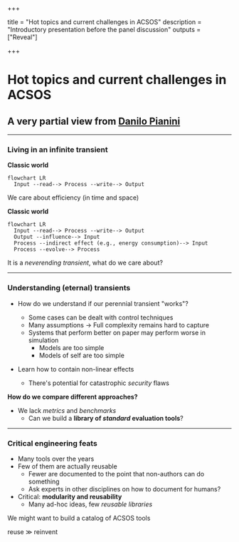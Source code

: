  
+++

title = "Hot topics and current challenges in ACSOS"
description = "Introductory presentation before the panel discussion"
outputs = ["Reveal"]

+++


# Hot topics and current challenges in ACSOS

## A very partial view from [Danilo Pianini](mailto:danilo.pianini@unibo.it)

---

### Living in an infinite transient

**Classic world**

```mermaid
flowchart LR
  Input --read--> Process --write--> Output
```

We care about efficiency (in time and space)

**Classic world**

```mermaid
flowchart LR
  Input --read--> Process --write--> Output
  Output --influence--> Input
  Process --indirect effect (e.g., energy consumption)--> Input
  Process --evolve--> Process
```

It is a *neverending transient*, what do we care about?

---

### Understanding (eternal) transients

* How do we understand if our perennial transient "works"?
  * Some cases can be dealt with control techniques
  * Many assumptions $\rightarrow$ Full complexity remains hard to capture
  * Systems that perform better on paper may perform worse in simulation
    * Models are too simple
    * Models of self are too simple

* Learn how to contain non-linear effects
  * There's potential for catastrophic *security* flaws

**How do we compare different approaches?**

* We lack *metrics* and *benchmarks*
  * Can we build a **library of *standard* evaluation tools**?

---

### Critical engineering feats

* Many tools over the years
* Few of them are actually reusable
  * Fewer are documented to the point that non-authors can do something
  * Ask experts in other disciplines on how to document for humans?
* Critical: **modularity and reusability**
  * Many ad-hoc ideas, few *reusable libraries*

We might want to build a catalog of ACSOS tools

reuse $\gg$ reinvent
